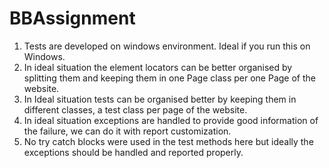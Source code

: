 # BBAssignment
1. Tests are developed on windows environment. Ideal if you run this on Windows.
2. In ideal situation the element locators can be better organised by splitting them and keeping them in one Page class per one Page of the website.
3. In Ideal situation tests can be organised better by keeping them in different classes, a test class per page of the website.
4. In ideal situation exceptions are handled to provide good information of the failure, we can do it with report customization. 
5. No try catch blocks were used in the test methods here but ideally the exceptions should be handled and reported properly.
